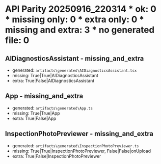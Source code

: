 ﻿# API Parity 20250916_220314  * ok: 0 * missing only: 0 * extra only: 0 * missing and extra: 3 * no generated file: 0 
## AIDiagnosticsAssistant - missing_and_extra
- generated: `artifacts\generated\AIDiagnosticsAssistant.tsx`
- missing: True|True|AIDiagnosticsAssistant
- extra: True|False|AIDiagnosticsAssistant

## App - missing_and_extra
- generated: `artifacts\generated\App.ts`
- missing: True|True|App
- extra: True|False|App

## InspectionPhotoPreviewer - missing_and_extra
- generated: `artifacts\generated\InspectionPhotoPreviewer.ts`
- missing: True|True|InspectionPhotoPreviewer, False|False|onUpload
- extra: True|False|InspectionPhotoPreviewer

